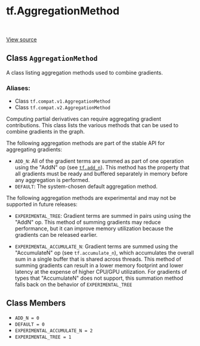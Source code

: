 <div itemscope itemtype="http://developers.google.com/ReferenceObject">
<meta itemprop="name" content="tf.AggregationMethod" />
<meta itemprop="path" content="Stable" />
<meta itemprop="property" content="ADD_N"/>
<meta itemprop="property" content="DEFAULT"/>
<meta itemprop="property" content="EXPERIMENTAL_ACCUMULATE_N"/>
<meta itemprop="property" content="EXPERIMENTAL_TREE"/>
</div>

# tf.AggregationMethod

<!-- Insert buttons -->

<table class="tfo-notebook-buttons tfo-api" align="left">
</table>

<a target="_blank" href="/code/stable/tensorflow/python/ops/gradients_util.py">View source</a>



## Class `AggregationMethod`

<!-- Start diff -->
A class listing aggregation methods used to combine gradients.



### Aliases:

* Class `tf.compat.v1.AggregationMethod`
* Class `tf.compat.v2.AggregationMethod`


<!-- Placeholder for "Used in" -->

Computing partial derivatives can require aggregating gradient
contributions. This class lists the various methods that can
be used to combine gradients in the graph.

The following aggregation methods are part of the stable API for
aggregating gradients:

*  `ADD_N`: All of the gradient terms are summed as part of one
   operation using the "AddN" op (see <a href="../tf/math/add_n.md"><code>tf.add_n</code></a>). This
   method has the property that all gradients must be ready and
   buffered separately in memory before any aggregation is performed.
*  `DEFAULT`: The system-chosen default aggregation method.

The following aggregation methods are experimental and may not
be supported in future releases:

* `EXPERIMENTAL_TREE`: Gradient terms are summed in pairs using
  using the "AddN" op. This method of summing gradients may reduce
  performance, but it can improve memory utilization because the
  gradients can be released earlier.

* `EXPERIMENTAL_ACCUMULATE_N`: Gradient terms are summed using the
  "AccumulateN" op (see `tf.accumulate_n`), which accumulates the
  overall sum in a single buffer that is shared across threads.
  This method of summing gradients can result in a lower memory footprint
  and lower latency at the expense of higher CPU/GPU utilization.
  For gradients of types that "AccumulateN" does not support, this
  summation method falls back on the behavior of `EXPERIMENTAL_TREE`

## Class Members

* `ADD_N = 0` <a id="ADD_N"></a>
* `DEFAULT = 0` <a id="DEFAULT"></a>
* `EXPERIMENTAL_ACCUMULATE_N = 2` <a id="EXPERIMENTAL_ACCUMULATE_N"></a>
* `EXPERIMENTAL_TREE = 1` <a id="EXPERIMENTAL_TREE"></a>
